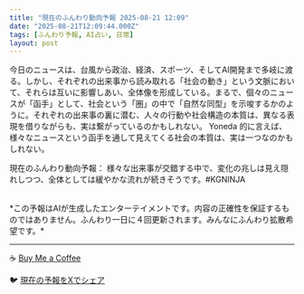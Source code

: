 ```yaml
---
title: "現在のふんわり動向予報 2025-08-21 12:09"
date: "2025-08-21T12:09:44.000Z"
tags: [ふんわり予報, AI占い, 日常]
layout: post
---
```


今日のニュースは、台風から政治、経済、スポーツ、そしてAI開発まで多岐に渡る。しかし、それぞれの出来事から読み取れる「社会の動き」という文脈において、それらは互いに影響しあい、全体像を形成している。まるで、個々のニュースが「函手」として、社会という「圏」の中で「自然な同型」を示唆するかのように。それぞれの出来事の裏に潜む、人々の行動や社会構造の本質は、異なる表現を借りながらも、実は繋がっているのかもしれない。  Yoneda 的に言えば、様々なニュースという函手を通して見えてくる社会の本質は、実は一つなのかもしれない。


現在のふんわり動向予報：
様々な出来事が交錯する中で、変化の兆しは見え隠れしつつ、全体としては緩やかな流れが続きそうです。#KGNINJA

<br>
*この予報はAIが生成したエンターテイメントです。内容の正確性を保証するものではありません。ふんわり一日に４回更新されます。みんなにふんわり拡散希望です。*

---
☕️ [Buy Me a Coffee](https://www.buymeacoffee.com/kgninja)

🐦 [現在の予報をXでシェア](https://twitter.com/intent/tweet?text=%E7%8F%BE%E5%9C%A8%E3%81%AE%E3%81%B5%E3%82%93%E3%82%8F%E3%82%8A%E4%BA%88%E5%A0%B1%3A%20%E3%80%8C%E4%BB%8A%E6%97%A5%E3%81%AE%E3%83%8B%E3%83%A5%E3%83%BC%E3%82%B9%E3%81%AF%E3%80%81%E5%8F%B0%E9%A2%A8%E3%81%8B%E3%82%89%E6%94%BF%E6%B2%BB%E3%80%81%E7%B5%8C%E6%B8%88%E3%80%81%E3%82%B9%E3%83%9D%E3%83%BC%E3%83%84%E3%80%81%E3%81%9D%E3%81%97%E3%81%A6AI%E9%96%8B%E7%99%BA%E3%81%BE%E3%81%A7%E5%A4%9A%E5%B2%90%E3%81%AB%E6%B8%A1%E3%82%8B%E3%80%82%E3%80%8D%23KGNINJA%20%E7%B6%9A%E3%81%8D%E3%81%AF%E3%83%96%E3%83%AD%E3%82%B0%E3%81%A7%EF%BC%81%F0%9F%91%87&url=https%3A%2F%2Fkg-ninja.github.io%2FFunwariyoso%2F)
